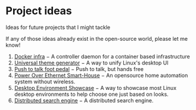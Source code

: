 # Project ideas
Ideas for future projects that I might tackle

If any of those ideas already exist in the open-source world, please let me
know!

1. [Docker infra](docker_infra.md) − A controller daemon for a container based
infrastructure
2. [Universal theme generator](/universal_theme_generator.md) − A way to unify
Linux's desktop UI
3. [Push to talk foot pedal](/ptt_pedal.md) − Push to talk, but hands free
4. [Power Over Ethernet Smart-House](/poe_smarthouse.md) − An opensource home
automation system without wireless.
5. [Desktop Environment Showcase](/de_showcase.md) − A way to showcase most
Linux desktop environments to help choose one just based on looks.
6. [Distributed search engine](/search_engine.md) − A distributed search engine.
